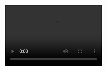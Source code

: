 <video width="320" height="200" controls preload> 
    <source src="casette-tape-player-2.mp4"></source> 
</video>
